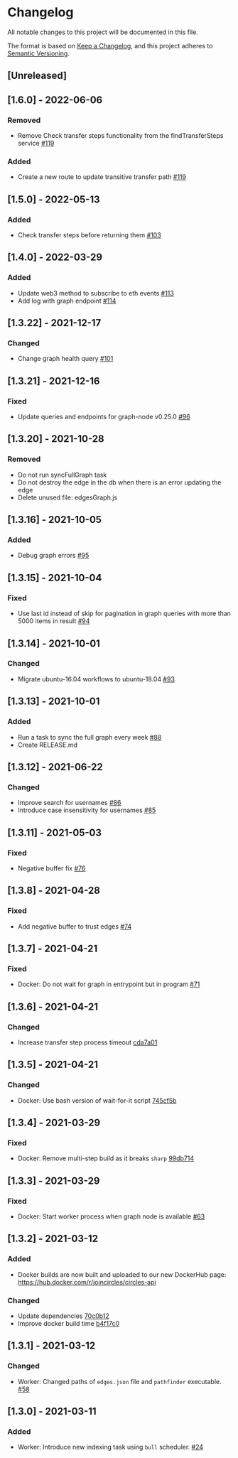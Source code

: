 # Changelog

All notable changes to this project will be documented in this file.

The format is based on [Keep a Changelog](https://keepachangelog.com/en/1.0.0/),
and this project adheres to [Semantic Versioning](https://semver.org/spec/v2.0.0.html).

## [Unreleased]

## [1.6.0] - 2022-06-06

### Removed

-  Remove Check transfer steps functionality from the findTransferSteps service [#119](https://github.com/CirclesUBI/circles-api/pull/119)

### Added

- Create a new route to update transitive transfer path [#119](https://github.com/CirclesUBI/circles-api/pull/119)

## [1.5.0] - 2022-05-13

### Added

- Check transfer steps before returning them [#103](https://github.com/CirclesUBI/circles-api/pull/103)

## [1.4.0] - 2022-03-29

### Added

- Update web3 method to subscribe to eth events [#113](https://github.com/CirclesUBI/circles-api/pull/113)
- Add log with graph endpoint [#114](https://github.com/CirclesUBI/circles-api/pull/114)

## [1.3.22] - 2021-12-17

### Changed

- Change graph health query [#101](https://github.com/CirclesUBI/circles-api/pull/101)

## [1.3.21] - 2021-12-16

### Fixed

- Update queries and endpoints for graph-node v0.25.0 [#96](https://github.com/CirclesUBI/circles-api/pull/96)

## [1.3.20] - 2021-10-28

### Removed

- Do not run syncFullGraph task
- Do not destroy the edge in the db when there is an error updating the edge
- Delete unused file: edgesGraph.js

## [1.3.16] - 2021-10-05

### Added

- Debug graph errors [#95](https://github.com/CirclesUBI/circles-api/pull/95)

## [1.3.15] - 2021-10-04

### Fixed

- Use last id instead of skip for pagination in graph queries with more than 5000 items in result [#94](https://github.com/CirclesUBI/circles-api/pull/94)

## [1.3.14] - 2021-10-01

### Changed

- Migrate ubuntu-16.04 workflows to ubuntu-18.04 [#93](https://github.com/CirclesUBI/circles-api/pull/93)

## [1.3.13] - 2021-10-01

### Added

- Run a task to sync the full graph every week [#88](https://github.com/CirclesUBI/circles-api/pull/88)
- Create RELEASE.md

## [1.3.12] - 2021-06-22

### Changed

- Improve search for usernames [#86](https://github.com/CirclesUBI/circles-api/pull/86)
- Introduce case insensitivity for usernames [#85](https://github.com/CirclesUBI/circles-api/pull/85)

## [1.3.11] - 2021-05-03

### Fixed

- Negative buffer fix [#76](https://github.com/CirclesUBI/circles-api/pull/76)

## [1.3.8] - 2021-04-28

### Fixed

- Add negative buffer to trust edges [#74](https://github.com/CirclesUBI/circles-api/pull/74)

## [1.3.7] - 2021-04-21

### Fixed

- Docker: Do not wait for graph in entrypoint but in program [#71](https://github.com/CirclesUBI/circles-api/pull/71)

## [1.3.6] - 2021-04-21

### Changed

- Increase transfer step process timeout [cda7a01](https://github.com/CirclesUBI/circles-api/commit/cda7a0101271cf9f8f351fdf69e66dc2f552f96c)

## [1.3.5] - 2021-04-21

### Changed

- Docker: Use bash version of wait-for-it script [745cf5b](https://github.com/CirclesUBI/circles-api/commit/745cf5ba2e404f2a2d5b2b5432ddc09b9cbc1e80)

## [1.3.4] - 2021-03-29

### Fixed

- Docker: Remove multi-step build as it breaks `sharp` [99db714](https://github.com/CirclesUBI/circles-api/commit/99db7148924c2e536ba429b9815a9196d72078af)

## [1.3.3] - 2021-03-29

### Fixed

- Docker: Start worker process when graph node is available [#63](https://github.com/CirclesUBI/circles-api/pull/63)

## [1.3.2] - 2021-03-12

### Added

- Docker builds are now built and uploaded to our new DockerHub page: https://hub.docker.com/r/joincircles/circles-api

### Changed

- Update dependencies [70c0b12](https://github.com/CirclesUBI/circles-api/commit/70c0b120536006610d76a293bad851563ff375cb)
- Improve docker build time [b4f17c0](https://github.com/CirclesUBI/circles-api/commit/b4f17c0e78075475c81eb4f3f9bcaf8f6d845b7b)

## [1.3.1] - 2021-03-12

### Changed

- Worker: Changed paths of `edges.json` file and `pathfinder` executable. [#58](https://github.com/CirclesUBI/circles-api/pull/58)

## [1.3.0] - 2021-03-11

### Added

- Worker: Introduce new indexing task using `bull` scheduler. [#24](https://github.com/CirclesUBI/circles-api/pull/24)
